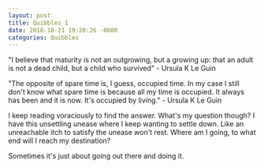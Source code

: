 ```yaml
---
layout: post
title: Quibbles 1
date: 2018-10-21 19:20:26 -0600
categories: Quibbles
---
```


"I believe that maturity is not an outgrowing, but a growing up: that an adult is not a dead child, but a child who survived" - Ursula K Le Guin

"The opposite of spare time is, I guess, occupied time. In my case I still don't know what spare time is because all my time is occupied. It always has been and it is now. It's occupied by living." - Ursula K Le Guin

I keep reading voraciously to find the answer. What's my question though? I have this unsettling unease where I keep wanting to settle down. Like an unreachable itch to satisfy the unease won't rest. Where am I going, to what end will I reach my destination?

Sometimes it's just about going out there and doing it.
